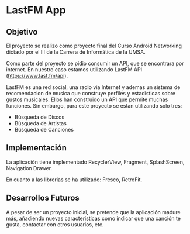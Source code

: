 LastFM App
==========

Objetivo
--------

El proyecto se realizo como proyecto final del Curso Android Networking dictado por el III de la Carrera de Informática de la UMSA.

Como parte del proyecto se pidio consumir un API, que se encontrara por internet. En nuestro caso estamos utilizando LastFM API (https://www.last.fm/api).

LastFM es una red social, una radio via Internet y ademas un sistema de recomendacion de musica que construye perfiles y estadisticas sobre gustos musicales. Ellos han construido un API que permite muchas funciones. Sin embargo, para este proyecto se estan utilizando solo tres:

* Búsqueda de Discos
* Búsqueda de Artistas
* Búsqueda de Canciones

Implementación
--------------

La aplicación tiene implementado RecyclerView, Fragment, SplashScreen, Navigation Drawer.

En cuanto a las librerias se ha utilizado: Fresco, RetroFit.

Desarrollos Futuros
-------------------

A pesar de ser un proyecto inicial, se pretende que la aplicación madure más, añadiendo nuevas caracteristicas como indicar que una canción te gusta, contactar con otros usuarios, etc.
